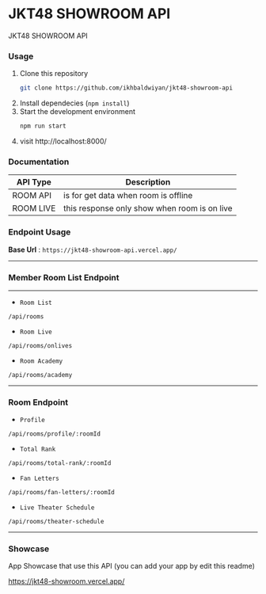 # JKT48 SHOWROOM API

JKT48 SHOWROOM API

### Usage
1. Clone this repository
    ```bash
    git clone https://github.com/ikhbaldwiyan/jkt48-showroom-api
    ```
2. Install dependecies (`npm install`)
3. Start the development environment
    ```bash
    npm run start
    ```
4. visit http://localhost:8000/


### Documentation

| API Type | Description |
| ------ | ----------- |
| ROOM API   | is for get data when room is offline |
| ROOM LIVE  | this response only show when room is on live |

### Endpoint Usage

**Base Url** : `https://jkt48-showroom-api.vercel.app/`

----

###  Member Room List Endpoint

----
* `Room List`

```
/api/rooms
```

* `Room Live`

```
/api/rooms/onlives
```

* `Room Academy`

```
/api/rooms/academy
```

----

### Room Endpoint

* `Profile`

```
/api/rooms/profile/:roomId
```

* `Total Rank`

```
/api/rooms/total-rank/:roomId
```

* `Fan Letters`

```
/api/rooms/fan-letters/:roomId
```

* `Live Theater Schedule `

```
/api/rooms/theater-schedule
```
----

### Showcase

App Showcase that use this API (you can add your app by edit this readme)

https://jkt48-showroom.vercel.app/
